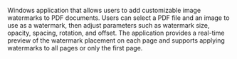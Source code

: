 Windows application that allows users to add customizable image watermarks to PDF documents. Users can select a PDF file and an image to use as a watermark, then adjust parameters such as watermark size, opacity, spacing, rotation, and offset. The application provides a real-time preview of the watermark placement on each page and supports applying watermarks to all pages or only the first page.
